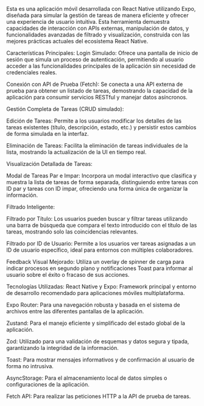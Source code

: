 



Esta es una aplicación móvil desarrollada con React Native utilizando Expo, diseñada para simular la gestión de tareas de manera eficiente y ofrecer una experiencia de usuario intuitiva. Esta herramienta demuestra capacidades de interacción con APIs externas, manipulación de datos, y funcionalidades avanzadas de filtrado y visualización, construida con las mejores prácticas actuales del ecosistema React Native.

Características Principales:
Login Simulado: Ofrece una pantalla de inicio de sesión que simula un proceso de autenticación, permitiendo al usuario acceder a las funcionalidades principales de la aplicación sin necesidad de credenciales reales.

Conexión con API de Prueba (Fetch): Se conecta a una API externa de prueba para obtener un listado de tareas, demostrando la capacidad de la aplicación para consumir servicios RESTful y manejar datos asíncronos.

Gestión Completa de Tareas (CRUD simulado):

Edición de Tareas: Permite a los usuarios modificar los detalles de las tareas existentes (título, descripción, estado, etc.) y persistir estos cambios de forma simulada en la interfaz.

Eliminación de Tareas: Facilita la eliminación de tareas individuales de la lista, mostrando la actualización de la UI en tiempo real.

Visualización Detallada de Tareas:

Modal de Tareas Par e Impar: Incorpora un modal interactivo que clasifica y muestra la lista de tareas de forma separada, distinguiendo entre tareas con ID par y tareas con ID impar, ofreciendo una forma única de organizar la información.

Filtrado Inteligente:

Filtrado por Título: Los usuarios pueden buscar y filtrar tareas utilizando una barra de búsqueda que compara el texto introducido con el título de las tareas, mostrando solo las coincidencias relevantes.

Filtrado por ID de Usuario: Permite a los usuarios ver tareas asignadas a un ID de usuario específico, ideal para entornos con múltiples colaboradores.

Feedback Visual Mejorado: Utiliza un overlay de spinner de carga para indicar procesos en segundo plano y notificaciones Toast para informar al usuario sobre el éxito o fracaso de sus acciones.

Tecnologías Utilizadas:
React Native y Expo: Framework principal y entorno de desarrollo recomendado para aplicaciones móviles multiplataforma.

Expo Router: Para una navegación robusta y basada en el sistema de archivos entre las diferentes pantallas de la aplicación.

Zustand: Para el manejo eficiente y simplificado del estado global de la aplicación.

Zod: Utilizado para una validación de esquemas y datos segura y tipada, garantizando la integridad de la información.

Toast: Para mostrar mensajes informativos y de confirmación al usuario de forma no intrusiva.

AsyncStorage: Para el almacenamiento local de datos simples o configuraciones de la aplicación.

Fetch API: Para realizar las peticiones HTTP a la API de prueba de tareas.

